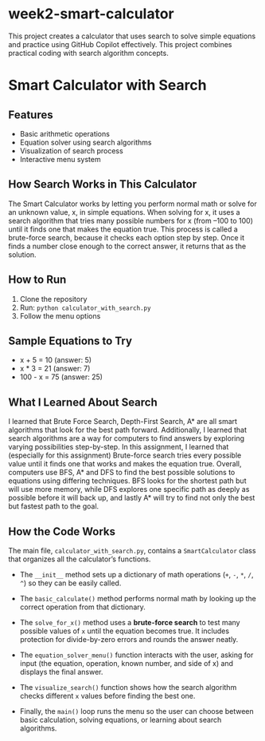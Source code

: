 # week2-smart-calculator
This project creates a calculator that uses search to solve simple equations and practice using GitHub Copilot effectively. This project combines practical coding with search algorithm concepts.

# Smart Calculator with Search
## Features
- Basic arithmetic operations
- Equation solver using search algorithms
- Visualization of search process
- Interactive menu system

## How Search Works in This Calculator
The Smart Calculator works by letting you perform normal math or solve for an unknown value, x, in simple equations. When solving for x, it uses a search algorithm that tries many possible numbers for x (from –100 to 100) until it finds one that makes the equation true. This process is called a brute-force search, because it checks each option step by step. Once it finds a number close enough to the correct answer, it returns that as the solution.

## How to Run
1. Clone the repository
2. Run: `python calculator_with_search.py`
3. Follow the menu options

## Sample Equations to Try
- x + 5 = 10 (answer: 5)
- x * 3 = 21 (answer: 7)
- 100 - x = 75 (answer: 25)

## What I Learned About Search
I learned that Brute Force Search, Depth-First Search, A* are all smart algorithms that look for the best path forward. Additionally, I learned that search algorithms are a way for computers to find answers by exploring varying possibilities step-by-step. In this assignment, I learned that (especially for this assignment) Brute-force search tries every possible value until it finds one that works and makes the equation true. Overall, computers use BFS, A* and DFS to find the best possible solutions to equations using differing techniques. BFS looks for the shortest path but will use more memory, while DFS explores one specific path as deeply as possible before it will back up, and lastly A* will try to find not only the best but fastest path to the goal.

## How the Code Works
The main file, `calculator_with_search.py`, contains a `SmartCalculator` class that organizes all the calculator’s functions.  

- The `__init__` method sets up a dictionary of math operations (`+`, `-`, `*`, `/`, `^`) so they can be easily called.  

- The `basic_calculate()` method performs normal math by looking up the correct operation from that dictionary.  

- The `solve_for_x()` method uses a **brute-force search** to test many possible values of `x` until the equation becomes true. It includes protection for divide-by-zero errors and rounds the answer neatly.  

- The `equation_solver_menu()` function interacts with the user, asking for input (the equation, operation, known number, and side of x) and displays the final answer.  

- The `visualize_search()` function shows how the search algorithm checks different `x` values before finding the best one.  

- Finally, the `main()` loop runs the menu so the user can choose between basic calculation, solving equations, or learning about search algorithms.